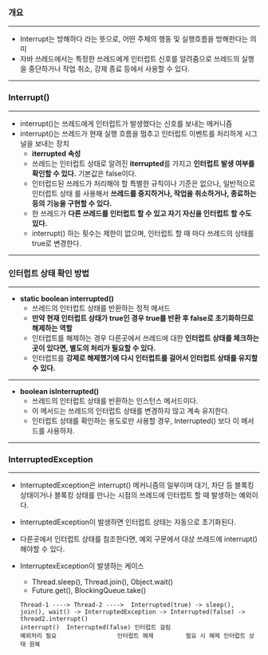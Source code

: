 ### 개요

---

- Interrupt는 방해하다 라는 뜻으로, 어떤 주체의 행동 및 실행흐름을 방해한다는 의미
- 자바 쓰레드에서는 특정한 쓰레드에게 인터럽트 신호를 알려줌으로
  쓰레드의 실행을 중단하거나 작업 취소, 강제 종료 등에서 사용할 수 있다.

---

### Interrupt()

---

- interrupt()는 쓰레드에게 인터럽트가 발생했다는 신호를 보내는 메커니즘
- interrupt()는 쓰레드가 현재 실행 흐름을 멈추고 인터럽트 이벤트를 처리하게 시그널을 보내는 장치
    - **iterrupted 속성**
    - 쓰레드는 인터럽트 상태로 알려진 **iterrupted**를 가지고 **인터럽트 발생 여부를 확인할 수 있다.**
      기본값은 false이다.
    - 인터럽드된 쓰레드가 처리해야 할 특별한 규칙이나 기준은 없으나, 일반적으로 인터럽트 상태
      를 사용해서 **쓰레드를 중지하거나, 작업을 취소하거나, 종료하는 등의 기능을 구현할 수 있다.**
    - 한 쓰레드가 **다른 쓰레드를 인터럽트 할 수 있고 자기 자신을 인터럽트 할 수도 있다.**
    - interrupt() 하는 횟수는 제한이 없으며, 인터럽트 할 때 마다 쓰레드의 상태를 true로 변경한다.

---

### 인터럽트 상태 확인 방법

---

- **static boolean interrupted()**
    - 쓰레드의 인터럽트 상태를 반환하는 정적 메서드
    - **만약 현재 인터럽트 상태가 true인 경우 true를 반환 후 false로 초기화하므로 해제하는 역할**
    - 인터럽트를 해제하는 경우 다른곳에서 쓰레드에 대한
      **인터럽트 상태를 체크하는 곳이 있다면, 별도의 처리가 필요할 수 있다.**
    - 인터럽트를 **강제로 해제했기에 다시 인터럽트를 걸어서 인터럽트 상태를 유지할 수 있다.**

---

- **boolean isInterrupted()**
    - 쓰레드의 인터럽트 상태를 반환하는 인스턴스 메서드이다.
    - 이 메서드는 쓰레드의 인터럽트 상태를 변경하지 않고 계속 유지한다.
    - 인터럽트 상태를 확인하는 용도로만 사용할 경우, Interrupted() 보다 이 메서드를 사용하자.

---

### InterruptedException

---

- InterruptedException은 interrupt() 메커니즘의 일부이며 대기, 차단 등
  블록킹 상태이거나 블록킹 상태를 만나는 시점의 쓰레드에 인터럽트 할 때 발생하는 예외이다.
- InterruptedException이 발생하면 인터럽트 상태는 자동으로 초기화된다.
- 다른곳에서 인터럽트 상태를 참조한다면, 예외 구문에서 대상 쓰레드에  interrupt() 해야할 수 있다.
- InterruptexException이 발생하는 케이스
    - Thread.sleep(), Thread.join(), Object.wait()
    - Future.get(), BlockingQueue.take()

    ```
    Thread-1 ----> Thread-2 ---->  Interrupted(true) -> sleep(), join(), wait() -> InterruptedException -> Interrupted(false) -> thread2.interrupt()
    interrupt()  Interrupted(false) 인터럽트 걸림                                      예외처리 필요                 인터럽트 해제         필요 시 해제 인터럽트 상태 원복
    ```